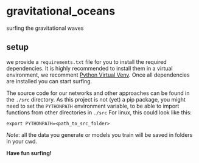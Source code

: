 # gravitational_oceans


surfing the gravitational waves

## setup

we provide a `requirements.txt` file for you to install the required dependencies.
It is highly recommended to install them in a virtual environment, we recomment [Python Virtual Venv]().
Once all dependencies are installed you can start surfing.

The source code for our networks and other approaches can be found in the `./src` directory.
As this project is not (yet) a pip package, you might need to set the `PYTHONPATH` environment variable, to be able to import functions from other directories in `./src`
For linux, this could look like this:

```terminal
export PYTHONPATH=<path_to_src_folder>
```

*Note*: all the data you generate or models you train will be saved in folders in your cwd.

**Have fun surfing!**
